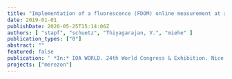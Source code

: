 ```yaml
---
title: "Implementation of a fluorescence (FDOM) online measurement at an ozonation plant used for micropollutant elimination – operational aspects and comparison to UVA254, Ozone and Advanced Oxidation. Leading-edge science and technologies"
date: 2019-01-01
publishDate: 2020-05-25T15:14:06Z
authors: [ "stapf", "schuetz", "Thiyagarajan, V.", "miehe" ]
publication_types: ["0"]
abstract: ""
featured: false
publication: ' *In:* IOA WORLD. 24th World Congress & Exhibition. Nice, France. 20–25 October 2019'
projects: ["merezon"]
---
```


